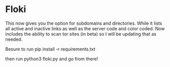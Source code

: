 # Floki
This now gives you the option for subdomains and directories. While it lists all active and inactive links as well as the server code and color coded. Now includes the ability to scan tor sites (in beta) so I will be updating that as needed.

Besure to run pip install -r requirements.txt 

then run python3 floki.py and go from there!
